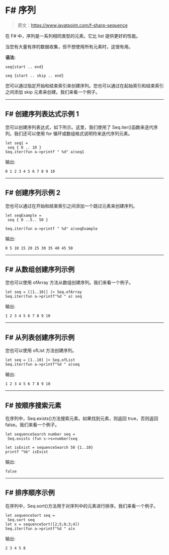 # F# 序列

> 原文：<https://www.javatpoint.com/f-sharp-sequence>

在 F# 中，序列是一系列相同类型的元素。它比 list 提供更好的性能。

当您有大量有序的数据收集，但不想使用所有元素时，这很有用。

**语法:**

```
seq{start .. end}	

seq {start .. skip .. end}

```

您可以通过指定开始和结束索引来创建序列。您也可以通过在起始索引和结束索引之间添加 skip 元素来创建。我们来看一个例子。

* * *

## F# 创建序列表达式示例 1

您可以创建序列表达式，如下所示。这里，我们使用了 Seq.iter()函数来迭代序列。我们还可以使用 for 循环或数组格式说明符来迭代序列元素。

```
let seq1 =
 seq { 0 .. 10 }
Seq.iter(fun a->printf " %d" a)seq1

```

输出:

```
0 1 2 3 4 5 6 7 8 9 10

```

* * *

## F# 创建序列示例 2

您也可以通过在开始和结束索引之间添加一个跳过元素来创建序列。

```
let seqExample = 
 seq { 0 ..5.. 50 }

Seq.iter(fun a->printf " %d" a)seqExample  

```

输出:

```
0 5 10 15 20 25 30 35 40 45 50

```

* * *

## F# 从数组创建序列示例

您也可以使用 ofArray 方法从数组创建序列。我们来看一个例子。

```
let seq = [|1..10|] |> Seq.ofArray
Seq.iter(fun a->printf"%d " a) seq

```

输出:

```
1 2 3 4 5 6 7 8 9 10

```

* * *

## F# 从列表创建序列示例

您也可以使用 ofList 方法创建序列。

```
let seq = [1..10] |> Seq.ofList
Seq.iter(fun a->printf"%d " a)seq

```

输出:

```
1 2 3 4 5 6 7 8 9 10

```

* * *

## F# 按顺序搜索元素

在序列中，Seq.exists()方法搜索元素。如果找到元素，则返回 true，否则返回 false。我们来看一个例子。

```
let sequenceSearch number seq =
 Seq.exists (fun s->s=number)seq

let isExist = sequenceSearch 50 {1..10}
printf "%b" isExist

```

输出:

```
false

```

* * *

## F# 排序顺序示例

在序列中，Seq.sort()方法用于对序列中的元素进行排序。我们来看一个例子。

```
let sequenceSort seq =
 Seq.sort seq
let x = sequenceSort([2;5;8;3;4])
Seq.iter(fun a->printf"%d " a)x

```

输出:

```
2 3 4 5 8 

```